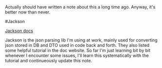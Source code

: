 Actually should have written a note about this a long time ago. Anyway, it's better now than never.

#Jackson

[Jackson docs](https://github.com/FasterXML/jackson-docs)

Jackson is the json parsing lib I'm using at work, mainly used for converting json stored in DB and DTO used in code back and forth. 
They also listed some helpful tutorial in the doc website. So far I'm just learning bit by bit whenever I encounter some issues, I'll learn
this systematically with the tutorial and continueously update this note.

